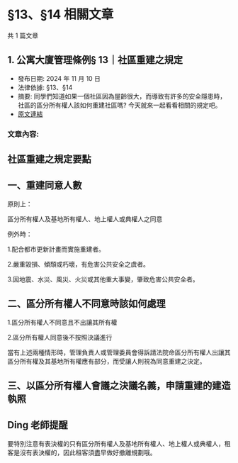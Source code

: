 # §13、§14 相關文章

共 1 篇文章

## 1. 公寓大廈管理條例§ 13｜社區重建之規定

- 發布日期: 2024 年 11 月 10 日
- 法律依據: §13、§14
- 摘要: 同學們知道如果一個社區因為屋齡很大，而導致有許多的安全隱患時，社區的區分所有權人該如何重建社區嗎? 今天就來一起看看相關的規定吧。
- [原文連結](https://www.jasper-realestate.com/%e5%85%ac%e5%af%93%e5%a4%a7%e5%bb%88%e7%ae%a1%e7%90%86%e6%a2%9d%e4%be%8b-13%e7%a4%be%e5%8d%80_%e9%87%8d%e5%bb%ba_%e4%b9%8b%e8%a6%8f%e5%ae%9a/)

### 文章內容:

## 社區重建之規定要點

## 一、重建同意人數

原則上：

區分所有權人及基地所有權人、地上權人或典權人之同意

例外時：

1.配合都市更新計畫而實施重建者。

2.嚴重毀損、傾頹或朽壞，有危害公共安全之虞者。

3.因地震、水災、風災、火災或其他重大事變，肇致危害公共安全者。

## 二、區分所有權人不同意時該如何處理

1.區分所有權人不同意且不出讓其所有權

2.區分所有權人同意後不按照決議進行

當有上述兩種情形時，管理負責人或管理委員會得訴請法院命區分所有權人出讓其區分所有權及其基地所有權應有部分，而受讓人則視為同意重建之決定。

## 三、以區分所有權人會議之決議名義，申請重建的建造執照

## Ding 老師提醒

要特別注意有表決權的只有區分所有權人及基地所有權人、地上權人或典權人，租客是沒有表決權的，因此租客須盡早做好撤離規劃哦。